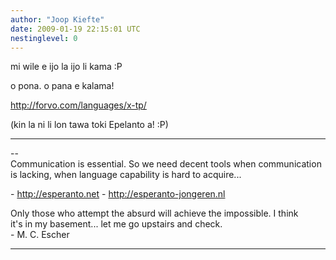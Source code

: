 ```yaml
---
author: "Joop Kiefte"
date: 2009-01-19 22:15:01 UTC
nestinglevel: 0
---
```

mi wile e ijo la ijo li kama :P  
  
o pona. o pana e kalama!  
  
http://forvo.com/languages/x-tp/  
  
(kin la ni li lon tawa toki Epelanto a! :P)  

***

\--  
Communication is essential. So we need decent tools when communication  
is lacking, when language capability is hard to acquire...  
  
\- http://esperanto.net - http://esperanto-jongeren.nl  
  
Only those who attempt the absurd will achieve the impossible. I think  
it's in my basement... let me go upstairs and check.  
\- M. C. Escher  


***